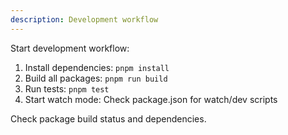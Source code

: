 ```yaml
---
description: Development workflow
---
```


Start development workflow:

1. Install dependencies: `pnpm install`
2. Build all packages: `pnpm run build`
3. Run tests: `pnpm test`
4. Start watch mode: Check package.json for watch/dev scripts

Check package build status and dependencies.